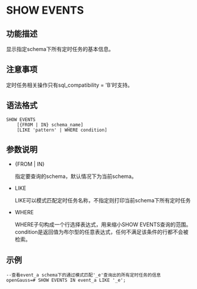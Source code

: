 # SHOW EVENTS

## 功能描述<a name="section5400959952"></a>

显示指定schema下所有定时任务的基本信息。

## 注意事项<a name="zh-cn_topic_0283137021_zh-cn_topic_0237122084_zh-cn_topic_0059778428_s5a554e8d15974449b7ffffee772b46f2"></a>

定时任务相关操作只有sql\_compatibility = 'B'时支持。

## 语法格式<a name="section157338176610"></a>

```
SHOW EVENTS
    [{FROM | IN} schema_name]
    [LIKE 'pattern' | WHERE condition]
```

## 参数说明<a name="section652211111716"></a>

-   \{FROM | IN\} 

    指定要查询的schema，默认情况下为当前schema。

-   LIKE 

    LIKE可以模式匹配定时任务名称，不指定则打印当前schema下所有定时任务

-   WHERE 

    WHERE子句构成一个行选择表达式，用来缩小SHOW EVENTS查询的范围。condition是返回值为布尔型的任意表达式，任何不满足该条件的行都不会被检索。


## 示例<a name="section192526392717"></a>

```
--查看event_a schema下的通过模式匹配'_e'查询出的所有定时任务的信息
openGauss=# SHOW EVENTS IN event_a LIKE '_e';
```

